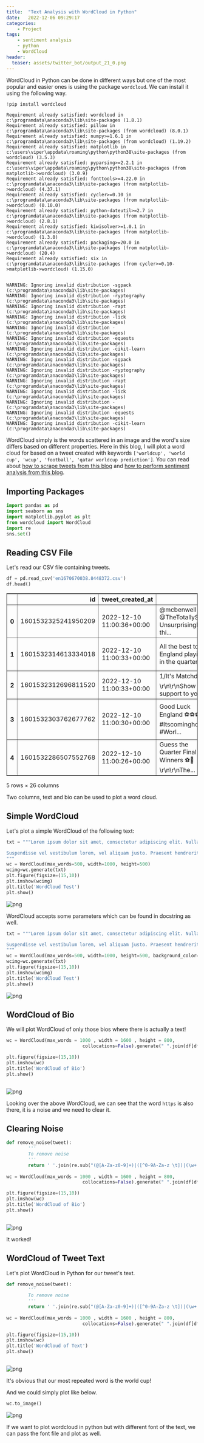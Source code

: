 ```yaml
---
title:  "Text Analysis with WordCloud in Python"
date:   2022-12-06 09:29:17
categories:
    - Project
tags:
    - sentiment analysis
    - python
    - WordCloud
header:
  teaser: assets/twitter_bot/output_21_0.png
---
```

WordCloud in Python can be done in different ways but one of the most popular and easier ones is using the package `wordcloud`. We can install it using the following way.


```python
!pip install wordcloud
```

    Requirement already satisfied: wordcloud in c:\programdata\anaconda3\lib\site-packages (1.8.1)
    Requirement already satisfied: pillow in c:\programdata\anaconda3\lib\site-packages (from wordcloud) (8.0.1)
    Requirement already satisfied: numpy>=1.6.1 in c:\programdata\anaconda3\lib\site-packages (from wordcloud) (1.19.2)
    Requirement already satisfied: matplotlib in c:\users\viper\appdata\roaming\python\python38\site-packages (from wordcloud) (3.5.3)
    Requirement already satisfied: pyparsing>=2.2.1 in c:\users\viper\appdata\roaming\python\python38\site-packages (from matplotlib->wordcloud) (3.0.9)
    Requirement already satisfied: fonttools>=4.22.0 in c:\programdata\anaconda3\lib\site-packages (from matplotlib->wordcloud) (4.37.1)
    Requirement already satisfied: cycler>=0.10 in c:\programdata\anaconda3\lib\site-packages (from matplotlib->wordcloud) (0.10.0)
    Requirement already satisfied: python-dateutil>=2.7 in c:\programdata\anaconda3\lib\site-packages (from matplotlib->wordcloud) (2.8.1)
    Requirement already satisfied: kiwisolver>=1.0.1 in c:\programdata\anaconda3\lib\site-packages (from matplotlib->wordcloud) (1.3.0)
    Requirement already satisfied: packaging>=20.0 in c:\programdata\anaconda3\lib\site-packages (from matplotlib->wordcloud) (20.4)
    Requirement already satisfied: six in c:\programdata\anaconda3\lib\site-packages (from cycler>=0.10->matplotlib->wordcloud) (1.15.0)
    

    WARNING: Ignoring invalid distribution -sgpack (c:\programdata\anaconda3\lib\site-packages)
    WARNING: Ignoring invalid distribution -ryptography (c:\programdata\anaconda3\lib\site-packages)
    WARNING: Ignoring invalid distribution -rapt (c:\programdata\anaconda3\lib\site-packages)
    WARNING: Ignoring invalid distribution -lick (c:\programdata\anaconda3\lib\site-packages)
    WARNING: Ignoring invalid distribution - (c:\programdata\anaconda3\lib\site-packages)
    WARNING: Ignoring invalid distribution -equests (c:\programdata\anaconda3\lib\site-packages)
    WARNING: Ignoring invalid distribution -cikit-learn (c:\programdata\anaconda3\lib\site-packages)
    WARNING: Ignoring invalid distribution -sgpack (c:\programdata\anaconda3\lib\site-packages)
    WARNING: Ignoring invalid distribution -ryptography (c:\programdata\anaconda3\lib\site-packages)
    WARNING: Ignoring invalid distribution -rapt (c:\programdata\anaconda3\lib\site-packages)
    WARNING: Ignoring invalid distribution -lick (c:\programdata\anaconda3\lib\site-packages)
    WARNING: Ignoring invalid distribution - (c:\programdata\anaconda3\lib\site-packages)
    WARNING: Ignoring invalid distribution -equests (c:\programdata\anaconda3\lib\site-packages)
    WARNING: Ignoring invalid distribution -cikit-learn (c:\programdata\anaconda3\lib\site-packages)
    

WordCloud simply is the words scattered in an image and the word's size differs based on different properties. Here in this blog, I will plot a word cloud for based on a tweet created with keywords `['worldcup', 'world cup', 'wcup', 'football', 'qatar worldcup prediction']`. You can read about [how to scrape tweets from this blog](https://dataqoil.com/2022/06/05/scraping-tweets-with-tweepy/) and [how to perform sentiment analysis from this blog](https://dataqoil.com/2022/11/29/worldcup-tweet-sentiment-analysis-in-python/).

## Importing Packages


```python
import pandas as pd
import seaborn as sns
import matplotlib.pyplot as plt
from wordcloud import WordCloud
import re
sns.set()
```

## Reading CSV File
Let's read our CSV file containing tweets.


```python
df = pd.read_csv('en1670670038.8448372.csv')
df.head()
```




<div>
<style scoped>
    .dataframe tbody tr th:only-of-type {
        vertical-align: middle;
    }

    .dataframe tbody tr th {
        vertical-align: top;
    }

    .dataframe thead th {
        text-align: right;
    }
</style>
<table border="1" class="dataframe">
  <thead>
    <tr style="text-align: right;">
      <th></th>
      <th>id</th>
      <th>tweet_created_at</th>
      <th>text</th>
      <th>user</th>
      <th>bio</th>
      <th>location</th>
      <th>hashtags</th>
      <th>user_mentions</th>
      <th>in_reply</th>
      <th>protected</th>
      <th>...</th>
      <th>verified</th>
      <th>statuses_count</th>
      <th>coordinates</th>
      <th>is_quote_status</th>
      <th>retweet_count</th>
      <th>retweeted</th>
      <th>lang</th>
      <th>source</th>
      <th>place</th>
      <th>kwd</th>
    </tr>
  </thead>
  <tbody>
    <tr>
      <th>0</th>
      <td>1601532325241950209</td>
      <td>2022-12-10 11:00:36+00:00</td>
      <td>@mcbenwell @TheTotallyShow Unsurprisingly, thi...</td>
      <td>DrLouiseClare1</td>
      <td>Historian looking at Argentine, British and US...</td>
      <td>NaN</td>
      <td>[]</td>
      <td>2</td>
      <td>1.601523e+18</td>
      <td>False</td>
      <td>...</td>
      <td>False</td>
      <td>1187</td>
      <td>NaN</td>
      <td>False</td>
      <td>0</td>
      <td>False</td>
      <td>en</td>
      <td>Twitter for iPhone</td>
      <td>NaN</td>
      <td>w</td>
    </tr>
    <tr>
      <th>1</th>
      <td>1601532314613334018</td>
      <td>2022-12-10 11:00:33+00:00</td>
      <td>All the best to England playing in the quarter...</td>
      <td>bookajet</td>
      <td>Enjoy freedom without responsibility and let y...</td>
      <td>Farnborough Airport</td>
      <td>[{'text': 'worldcup', 'indices': [61, 70]}, {'...</td>
      <td>0</td>
      <td>NaN</td>
      <td>False</td>
      <td>...</td>
      <td>False</td>
      <td>959</td>
      <td>NaN</td>
      <td>False</td>
      <td>0</td>
      <td>False</td>
      <td>en</td>
      <td>Hootsuite Inc.</td>
      <td>NaN</td>
      <td>w</td>
    </tr>
    <tr>
      <th>2</th>
      <td>1601532312696811520</td>
      <td>2022-12-10 11:00:33+00:00</td>
      <td>1/It's Matchday⚽️\r\n\r\nShow support to your ...</td>
      <td>0xNeverWinn</td>
      <td>@GaHunter688 suspended</td>
      <td>NaN</td>
      <td>[{'text': 'worldcup', 'indices': [61, 70]}, {'...</td>
      <td>1</td>
      <td>NaN</td>
      <td>False</td>
      <td>...</td>
      <td>False</td>
      <td>8442</td>
      <td>NaN</td>
      <td>False</td>
      <td>4472</td>
      <td>False</td>
      <td>en</td>
      <td>Twitter Web App</td>
      <td>NaN</td>
      <td>w</td>
    </tr>
    <tr>
      <th>3</th>
      <td>1601532303762677762</td>
      <td>2022-12-10 11:00:30+00:00</td>
      <td>Good Luck England ⚽⚽⚽\r\n #Itscominghome #Worl...</td>
      <td>3LionsOnMaShirt</td>
      <td>Sharing the latest #ThreeLions news and fan ta...</td>
      <td>Manchester, England</td>
      <td>[{'text': 'Itscominghome', 'indices': [40, 54]...</td>
      <td>1</td>
      <td>NaN</td>
      <td>False</td>
      <td>...</td>
      <td>False</td>
      <td>157</td>
      <td>NaN</td>
      <td>False</td>
      <td>1</td>
      <td>False</td>
      <td>en</td>
      <td>VillaBotMan</td>
      <td>NaN</td>
      <td>w</td>
    </tr>
    <tr>
      <th>4</th>
      <td>1601532286507552768</td>
      <td>2022-12-10 11:00:26+00:00</td>
      <td>Guess the Quarter Final Winners ⚽️🥂\r\n\r\nThe...</td>
      <td>EdehRonald</td>
      <td>crypto enthusiast/trader</td>
      <td>NaN</td>
      <td>[{'text': 'WorldcupQatar2022', 'indices': [64,...</td>
      <td>1</td>
      <td>NaN</td>
      <td>False</td>
      <td>...</td>
      <td>False</td>
      <td>92</td>
      <td>NaN</td>
      <td>False</td>
      <td>24</td>
      <td>False</td>
      <td>en</td>
      <td>Twitter for Android</td>
      <td>NaN</td>
      <td>w</td>
    </tr>
  </tbody>
</table>
<p>5 rows × 26 columns</p>
</div>



Two columns, text and bio can be used to plot a word cloud.

## Simple WordCloud
Let's plot a simple WordCloud of the following text:


```python
txt = """Lorem ipsum dolor sit amet, consectetur adipiscing elit. Nulla fringilla ex nec massa sollicitudin, et condimentum mi vehicula. Integer enim urna, pellentesque a augue sed, malesuada ornare enim. Integer at ullamcorper tellus. Cras condimentum orci ac enim egestas, nec elementum dolor varius. Vestibulum molestie magna vel sapien tristique dictum. Nam auctor vitae enim vitae lacinia. Lorem ipsum dolor sit amet, consectetur adipiscing elit. Vivamus mollis in est vitae dictum. Duis et mauris dui. Etiam aliquam in leo vitae placerat. Cras tincidunt neque id lectus tincidunt accumsan. Donec ut dignissim mi, at consequat elit.

Suspendisse vel vestibulum lorem, vel aliquam justo. Praesent hendrerit, est et lobortis condimentum, elit augue bibendum velit, sed volutpat purus tortor maximus nisi. In sed volutpat lectus. Aenean at turpis vel nisl egestas mollis at sit amet dolor. Nullam semper dapibus orci, facilisis tempor nisl volutpat consectetur. Curabitur elit est, vehicula venenatis interdum at, suscipit et magna. Vestibulum a pretium felis. Curabitur tristique euismod laoreet. Aliquam erat volutpat. Sed luctus nulla sed posuere mattis. Vivamus ligula turpis, sollicitudin non rutrum non, consequat sodales diam. Donec dapibus nec ligula eu tincidunt. Maecenas risus massa, malesuada eu lorem a, fringilla imperdiet leo.
"""
wc = WordCloud(max_words=500, width=1000, height=500)
wcimg=wc.generate(txt)
plt.figure(figsize=(15,10))
plt.imshow(wcimg)
plt.title('WordCloud Test')
plt.show()
```


    
![png]({{site.url}}/assets/twitter_bot/output_9_0.png)
    


WordCloud accepts some parameters which can be found in docstring as well.


```python
txt = """Lorem ipsum dolor sit amet, consectetur adipiscing elit. Nulla fringilla ex nec massa sollicitudin, et condimentum mi vehicula. Integer enim urna, pellentesque a augue sed, malesuada ornare enim. Integer at ullamcorper tellus. Cras condimentum orci ac enim egestas, nec elementum dolor varius. Vestibulum molestie magna vel sapien tristique dictum. Nam auctor vitae enim vitae lacinia. Lorem ipsum dolor sit amet, consectetur adipiscing elit. Vivamus mollis in est vitae dictum. Duis et mauris dui. Etiam aliquam in leo vitae placerat. Cras tincidunt neque id lectus tincidunt accumsan. Donec ut dignissim mi, at consequat elit.

Suspendisse vel vestibulum lorem, vel aliquam justo. Praesent hendrerit, est et lobortis condimentum, elit augue bibendum velit, sed volutpat purus tortor maximus nisi. In sed volutpat lectus. Aenean at turpis vel nisl egestas mollis at sit amet dolor. Nullam semper dapibus orci, facilisis tempor nisl volutpat consectetur. Curabitur elit est, vehicula venenatis interdum at, suscipit et magna. Vestibulum a pretium felis. Curabitur tristique euismod laoreet. Aliquam erat volutpat. Sed luctus nulla sed posuere mattis. Vivamus ligula turpis, sollicitudin non rutrum non, consequat sodales diam. Donec dapibus nec ligula eu tincidunt. Maecenas risus massa, malesuada eu lorem a, fringilla imperdiet leo.
"""
wc = WordCloud(max_words=500, width=1000, height=500, background_color='red')
wcimg=wc.generate(txt)
plt.figure(figsize=(15,10))
plt.imshow(wcimg)
plt.title('WordCloud Test')
plt.show()
```


    
![png]({{site.url}}/assets/twitter_bot/output_11_0.png)
    


## WordCloud of Bio

We will plot WordCloud of only those bios where there is actually a text!


```python
wc = WordCloud(max_words = 1000 , width = 1600 , height = 800,
                            collocations=False).generate(" ".join(df[df.bio.isna()==False].bio))

plt.figure(figsize=(15,10))
plt.imshow(wc)
plt.title('WordCloud of Bio')
plt.show()
    
```


    
![png]({{site.url}}/assets/twitter_bot/output_13_0.png)
    


Looking over the above WordCloud, we can see that the word `https` is also there, it is a noise and we need to clear it.

## Clearing Noise


```python
def remove_noise(tweet):
        '''
        To remove noise
        '''
        return ' '.join(re.sub("(@[A-Za-z0-9]+)|([^0-9A-Za-z \t])|(\w+:\/\/\S+)", " ", tweet).split())
    
wc = WordCloud(max_words = 1000 , width = 1600 , height = 800,
                            collocations=False).generate(" ".join(df[df.bio.isna()==False].bio.apply(remove_noise)))

plt.figure(figsize=(15,10))
plt.imshow(wc)
plt.title('WordCloud of Bio')
plt.show()
       
```


    
![png]({{site.url}}/assets/twitter_bot/output_16_0.png)
    


It worked!

## WordCloud of Tweet Text
Let's plot WordCloud in Python for our tweet's text.

```python
def remove_noise(tweet):
        '''
        To remove noise
        '''
        return ' '.join(re.sub("(@[A-Za-z0-9]+)|([^0-9A-Za-z \t])|(\w+:\/\/\S+)", " ", tweet).split())
    
wc = WordCloud(max_words = 1000 , width = 1600 , height = 800,
                            collocations=False).generate(" ".join(df[df.text.isna()==False].text.apply(remove_noise)))

plt.figure(figsize=(15,10))
plt.imshow(wc)
plt.title('WordCloud of Text')
plt.show()
       
```


    
![png]({{site.url}}/assets/twitter_bot/output_19_0.png)
    


It's obvious that our most repeated word is the world cup!

And we could simply plot like below.


```python
wc.to_image()
```




    
![png]({{site.url}}/assets/twitter_bot/output_21_0.png)
    



If we want to plot wordcloud in python but with different font of the text, we can pass the font file and plot as well.


